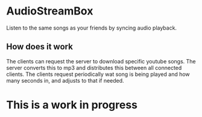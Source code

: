  AudioStreamBox
===============
Listen to the same songs as your friends by syncing audio playback. 

## How does it work
The clients can request the server to download specific youtube songs. The server converts this to mp3 and distributes this between all connected clients.
The clients request periodically wat song is being played and how many seconds in, and adjusts to that if needed.

# This is a work in progress

